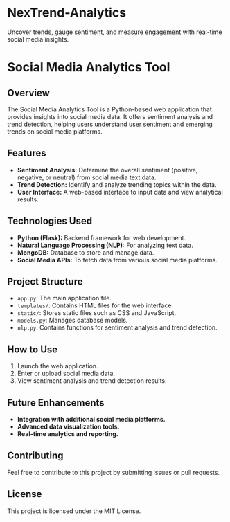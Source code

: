 # NexTrend-Analytics
Uncover trends, gauge sentiment, and measure engagement with real-time social media insights.

# Social Media Analytics Tool

## Overview

The Social Media Analytics Tool is a Python-based web application that provides insights into social media data. It offers sentiment analysis and trend detection, helping users understand user sentiment and emerging trends on social media platforms.

## Features

- **Sentiment Analysis:** Determine the overall sentiment (positive, negative, or neutral) from social media text data.
- **Trend Detection:** Identify and analyze trending topics within the data.
- **User Interface:** A web-based interface to input data and view analytical results.

## Technologies Used

- **Python (Flask):** Backend framework for web development.
- **Natural Language Processing (NLP):** For analyzing text data.
- **MongoDB:** Database to store and manage data.
- **Social Media APIs:** To fetch data from various social media platforms.

## Project Structure

- `app.py`: The main application file.
- `templates/`: Contains HTML files for the web interface.
- `static/`: Stores static files such as CSS and JavaScript.
- `models.py`: Manages database models.
- `nlp.py`: Contains functions for sentiment analysis and trend detection.

## How to Use

1. Launch the web application.
2. Enter or upload social media data.
3. View sentiment analysis and trend detection results.

## Future Enhancements

- **Integration with additional social media platforms.**
- **Advanced data visualization tools.**
- **Real-time analytics and reporting.**

## Contributing

Feel free to contribute to this project by submitting issues or pull requests.

## License

This project is licensed under the MIT License.

